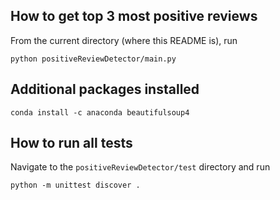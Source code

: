 ## How to get top 3 most positive reviews
From the current directory (where this README is), run
```
python positiveReviewDetector/main.py 
```

## Additional packages installed
`conda install -c anaconda beautifulsoup4`

## How to run all tests
Navigate to the `positiveReviewDetector/test` directory and run
```
python -m unittest discover .
```